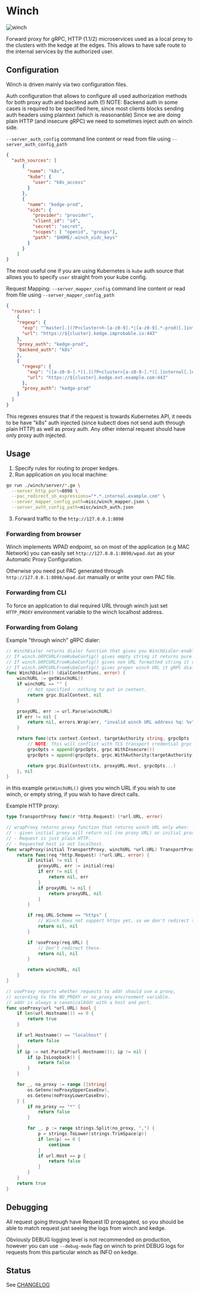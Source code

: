 # Winch

![winch](winch.jpg)

Forward proxy for gRPC, HTTP (1.1/2) microservices used as a local proxy to the clusters with the kedge at the edges.
This allows to have safe route to the internal services by the authorized user.

## Configuration

Winch is driven mainly via two configuration files.

Auth configuration that allows to configure all used authorization methods for both proxy auth and backend auth (!)
NOTE: Backend auth in some cases is required to be specified here, since most clients blocks sending auth headers using plaintext (which is reasonanble)
Since we are doing plain HTTP (and insecure gRPC) we need to sometimes inject auth on winch side.

`--server_auth_config` command line content or read from file using `--server_auth_config_path`

```json
{
  "auth_sources": [
      {
        "name": "k8s",
        "kube": {
          "user": "k8s_access"
        }
      },
      {
        "name": "kedge-prod",
        "oidc": {
          "provider": "provider",
          "client_id": "id",
          "secret": "secret",
          "scopes": [ "openid", "groups"],
          "path": "$HOME/.winch_oidc_keys"
        }
      }
    ]
}
```
The most useful one if you are using Kubernetes is `kube` auth source that allows you to specify `user` straight from your kube config.

Request Mapping:
`--server_mapper_config` command line content or read from file using `--server_mapper_config_path`
```json
{
  "routes": [
    {
    "regexp": {
      "exp": "^master[.](?P<cluster>h-[a-z0-9].*|[a-z0-9].*-prod)[.]internal[.]improbable[.]io:6443",
      "url": "https://${cluster}.kedge.improbable.io:443"
    },
    "proxy_auth": "kedge-prod",
    "backend_auth": "k8s"
    },
    {
      "regexp": {
        "exp": "([a-z0-9-].*)[.](?P<cluster>[a-z0-9-].*)[.]internal[.]example[.]com",
        "url": "https://${cluster}.kedge.ext.example.com:443"
      },
      "proxy_auth": "kedge-prod"
    }
  ]
}
```

This regexes ensures that if the request is towards Kubernetes API, it needs to be have "k8s" auth injected (since kubectl does not send auth through
plain HTTP) as well as proxy auth. Any other internal request should have only proxy auth injected.


## Usage
1. Specify rules for routing to proper kedges.
2. Run application on you local machine:

```bash
go run ./winch/server/*.go \
  --server_http_port=8098 \
  --pac_redirect_sh_expressions="*.*.internal.example.com" \
  --server_mapper_config_path=misc/winch_mapper.json \
  --server_auth_config_path=misc/winch_auth.json
```

3. Forward traffic to the `http://127.0.0.1:8098`

### Forwarding from browser

Winch implements WPAD endpoint, so on most of the application (e.g MAC Network)
you can easily set `http://127.0.0.1:8098/wpad.dat` as your Automatic Proxy Configuration.

Otherwise you need put PAC generated through `http://127.0.0.1:8098/wpad.dat` manually
or write your own PAC file.

### Forwarding from CLI 

To force an application to dial required URL through winch just set `HTTP_PROXY` environment variable to the winch localhost address.

### Forwarding from Golang

Example "through winch" gRPC dialer:
```go
// WinchDialer returns dialer function that gives you WinchDialer-enabled dialer:
// If winch.GRPCURLFromKubeConfig() gives empty string it returns pure grpc.DialContext.
// If winch.GRPCURLFromKubeConfig() gives non URL formatted string it returns error.
// If winch.GRPCURLFromKubeConfig() gives proper winch URL it gRPC dialer that proxies traffic through winch.
func WinchDialer() (dialContextFunc, error) {
	winchURL := getWinchURL()
	if winchURL == "" {
		// Not specified - nothing to put in context.
		return grpc.DialContext, nil
	}

	proxyURL, err := url.Parse(winchURL)
	if err != nil {
		return nil, errors.Wrap(err, "invalid winch URL address %q: %v", winchURL, err)
	}

	return func(ctx context.Context, targetAuthority string, grpcOpts ...grpc.DialOption) (*grpc.ClientConn, error) {
		// NOTE: This will conflict with TLS transport credential grpc options passed by argument, but we don't have the control to validate that.
		grpcOpts = append(grpcOpts, grpc.WithInsecure())
		grpcOpts = append(grpcOpts, grpc.WithAuthority(targetAuthority))

		return grpc.DialContext(ctx, proxyURL.Host, grpcOpts...)
	}, nil
}
```
in this example `getWinchURL()` gives you winch URL if you wish to use winch, or empty string, if you wish to have direct calls.


Example HTTP proxy:
```go
type TransportProxy func(r *http.Request) (*url.URL, error)

// wrapProxy returns proxy function that returns winch URL only when:
// - given initial proxy will return nil (no proxy URL) or initial proxy function is nil.
// - Request is just plain HTTP.
// - Requested host is not localhost.
func wrapProxy(initial TransportProxy, winchURL *url.URL) TransportProxy {
	return func(req *http.Request) (*url.URL, error) {
		if initial != nil {
			proxyURL, err := initial(req)
			if err != nil {
				return nil, err
			}
			if proxyURL != nil {
				return proxyURL, nil
			}
		}

		if req.URL.Scheme == "https" {
			// Winch does not support https yet, so we don't redirect these.
			return nil, nil
		}

		if !useProxy(req.URL) {
			// Don't redirect these.
			return nil, nil
		}

		return winchURL, nil
	}
}

// useProxy reports whether requests to addr should use a proxy,
// according to the NO_PROXY or no_proxy environment variable.
// addr is always a canonicalAddr with a host and port.
func useProxy(url *url.URL) bool {
	if len(url.Hostname()) == 0 {
		return true
	}

	if url.Hostname() == "localhost" {
		return false
	}
	if ip := net.ParseIP(url.Hostname()); ip != nil {
		if ip.IsLoopback() {
			return false
		}
	}

	for _, no_proxy := range []string{
		os.Getenv(noProxyUpperCaseEnv),
		os.Getenv(noProxyLowerCaseEnv),
	} {
		if no_proxy == "*" {
			return false
		}

		for _, p := range strings.Split(no_proxy, ",") {
			p = strings.ToLower(strings.TrimSpace(p))
			if len(p) == 0 {
				continue
			}
			if url.Host == p {
				return false
			}
		}
	}
	return true
}

```

## Debugging

All request going through have Request ID propagated, so you should be able to match request just seeing the logs from winch and kedge.

Obviously DEBUG logging level is not recommended on production, however you can use `--debug-mode` flag on winch to print DEBUG logs for requests from this
particular winch as INFO on kedge.

## Status

See [CHANGELOG](../CHANGELOG.md)


